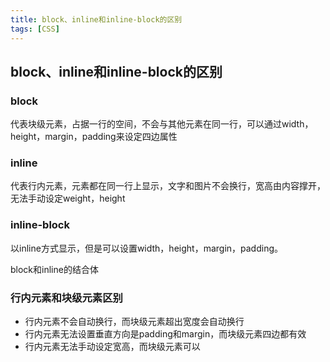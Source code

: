 ```yaml
---
title: block、inline和inline-block的区别
tags: [CSS]
---
```


## block、inline和inline-block的区别

### block

代表块级元素，占据一行的空间，不会与其他元素在同一行，可以通过width，height，margin，padding来设定四边属性

### inline

代表行内元素，元素都在同一行上显示，文字和图片不会换行，宽高由内容撑开，无法手动设定weight，height

### inline-block

以inline方式显示，但是可以设置width，height，margin，padding。

block和inline的结合体

### 行内元素和块级元素区别

- 行内元素不会自动换行，而块级元素超出宽度会自动换行
- 行内元素无法设置垂直方向是padding和margin，而块级元素四边都有效
- 行内元素无法手动设定宽高，而块级元素可以